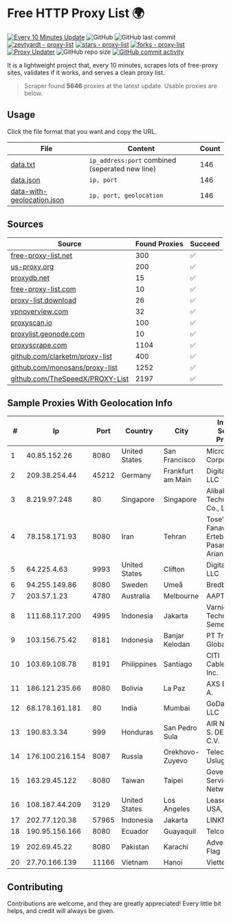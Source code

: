 
# Free HTTP Proxy List 🌍

[![Every 10 Minutes Update](https://github.com/mertguvencli/http-proxy-list/actions/workflows/main.yml/badge.svg?branch=main)](https://github.com/mertguvencli/http-proxy-list/actions/workflows/main.yml)
![GitHub](https://img.shields.io/github/license/mertguvencli/http-proxy-list)
![GitHub last commit](https://img.shields.io/github/last-commit/mertguvencli/http-proxy-list)
[![zevtyardt - proxy-list](https://img.shields.io/static/v1?label=zevtyardt&message=proxy-list&color=blue&logo=github)](https://github.com/zevtyardt/proxy-list "Go to GitHub repo")
[![stars - proxy-list](https://img.shields.io/github/stars/zevtyardt/proxy-list?style=social)](https://github.com/zevtyardt/proxy-list)
[![forks - proxy-list](https://img.shields.io/github/forks/zevtyardt/proxy-list?style=social)](https://github.com/zevtyardt/proxy-list)
[![Proxy Updater](https://github.com/zevtyardt/proxy-list/workflows/Proxy%20Updater/badge.svg)](https://github.com/zevtyardt/proxy-list/actions?query=workflow:"Proxy+Updater")
![GitHub repo size](https://img.shields.io/github/repo-size/zevtyardt/proxy-list)
[![GitHub commit activity](https://img.shields.io/github/commit-activity/m/zevtyardt/proxy-list?logo=commits)](https://github.com/zevtyardt/proxy-list/commits/main)

It is a lightweight project that, every 10 minutes, scrapes lots of free-proxy sites, validates if it works, and serves a clean proxy list.

> Scraper found **5646** proxies at the latest update. Usable proxies are below.

## Usage

Click the file format that you want and copy the URL.

|File|Content|Count|
|----|-------|-----|
|[data.txt](https://raw.githubusercontent.com/mertguvencli/http-proxy-list/main/proxy-list/data.txt)|`ip_address:port` combined (seperated new line)|146|
|[data.json](https://raw.githubusercontent.com/mertguvencli/http-proxy-list/main/proxy-list/data.json)|`ip, port`|146|
|[data-with-geolocation.json](https://raw.githubusercontent.com/mertguvencli/http-proxy-list/main/proxy-list/data-with-geolocation.json)|`ip, port, geolocation`|146|

## Sources

|Source|Found Proxies|Succeed|
|------|-------------|-------|
|[free-proxy-list.net](https://free-proxy-list.net)|300|✅|
|[us-proxy.org](https://www.us-proxy.org)|200|✅|
|[proxydb.net](http://proxydb.net)|15|✅|
|[free-proxy-list.com](https://free-proxy-list.com/?page=&port=&type%5B%5D=http&type%5B%5D=https&up_time=0&search=Search)|10|✅|
|[proxy-list.download](https://www.proxy-list.download/HTTP)|26|✅|
|[vpnoverview.com](https://vpnoverview.com/privacy/anonymous-browsing/free-proxy-servers)|32|✅|
|[proxyscan.io](https://www.proxyscan.io)|100|✅|
|[proxylist.geonode.com](https://proxylist.geonode.com/api/proxy-list?limit=300&page=1&sort_by=lastChecked&sort_type=desc&protocols=http,https)|10|✅|
|[proxyscrape.com](https://api.proxyscrape.com/v2/?request=displayproxies&protocol=http&timeout=10000&country=all&ssl=all&anonymity=all)|1104|✅|
|[github.com/clarketm/proxy-list](https://raw.githubusercontent.com/clarketm/proxy-list/master/proxy-list-raw.txt)|400|✅|
|[github.com/monosans/proxy-list](https://raw.githubusercontent.com/monosans/proxy-list/main/proxies/http.txt)|1252|✅|
|[github.com/TheSpeedX/PROXY-List](https://raw.githubusercontent.com/TheSpeedX/PROXY-List/master/http.txt)|2197|✅|


## Sample Proxies With Geolocation Info

|#|Ip|Port|Country|City|Internet Service Provider|
|-|--|----|-------|----|-------------------------|
|1|40.85.152.26|8080|United States|San Francisco|Microsoft Corporation|
|2|209.38.254.44|45212|Germany|Frankfurt am Main|DigitalOcean, LLC|
|3|8.219.97.248|80|Singapore|Singapore|Alibaba (US) Technology Co., Ltd.|
|4|78.158.171.93|8080|Iran|Tehran|Tose'h Fanavari Ertebabat Pasargad Arian Co. PJS|
|5|64.225.4.63|9993|United States|Clifton|DigitalOcean, LLC|
|6|94.255.149.86|8080|Sweden|Umeå|Bredband2 AB|
|7|203.57.1.23|4780|Australia|Melbourne|AAPT Limited|
|8|111.68.117.200|4995|Indonesia|Jakarta|Varnion Technology Semesta|
|9|103.156.75.42|8181|Indonesia|Banjar Kelodan|PT Trika Global Media|
|10|103.69.108.78|8191|Philippines|Santiago|CITI Cableworld Inc.|
|11|186.121.235.66|8080|Bolivia|La Paz|AXS Bolivia S. A.|
|12|68.178.161.181|80|India|Mumbai|GoDaddy.com, LLC|
|13|190.83.3.34|999|Honduras|San Pedro Sula|AIR NETWORK S. DE R. L. DE C.V.|
|14|176.100.216.154|8087|Russia|Orekhovo-Zuyevo|Telecom-Uslugi|
|15|163.29.45.122|8080|Taiwan|Taipei|Government Service Network|
|16|108.187.44.209|3129|United States|Los Angeles|Leaseweb USA, Inc.|
|17|202.77.120.38|57965|Indonesia|Jakarta|LINKNET|
|18|190.95.156.166|8080|Ecuador|Guayaquil|Telconet S.A|
|19|202.69.45.22|8080|Pakistan|Karachi|Advertiese Flag|
|20|27.70.166.139|11166|Vietnam|Hanoi|Viettel Group|



## Contributing

Contributions are welcome, and they are greatly appreciated! Every
little bit helps, and credit will always be given.

